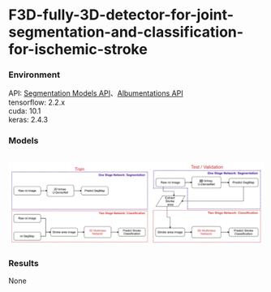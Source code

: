 # F3D-fully-3D-detector-for-joint-segmentation-and-classification-for-ischemic-stroke

<h3>Environment</h3>
API: <a href='https://github.com/qubvel/segmentation_models'>Segmentation Models API</a>、<a href='https://github.com/albumentations-team/albumentations#documentation'>Albumentations API</a><br>
tensorflow: 2.2.x</br>
cuda: 10.1</br>
keras: 2.4.3</br>
<h3>Models</h3>
<br>
<img src="https://github.com/IlikeBB/F3D-fully-3D-detector-for-joint-segmentation-and-classification-for-ischemic-stroke/blob/main/train_test.png">
<br>


<h3>Results</h3>
None<br>
<br>

